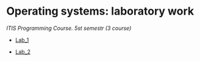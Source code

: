 # Operating systems: laboratory work
*ITIS Programming Course. 5st semestr (3 course)*

* [Lab_1](https://docs.itiscl.ru/2022-2023/os/practice/task1.html)

* [Lab_2](https://docs.itiscl.ru/2022-2023/os/practice/task2.html)